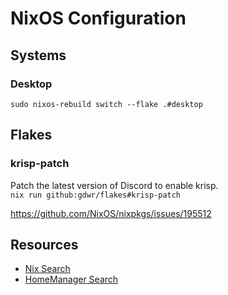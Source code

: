 # NixOS Configuration

## Systems

### Desktop

`sudo nixos-rebuild switch --flake .#desktop`

## Flakes

### krisp-patch
Patch the latest version of Discord to enable krisp. \
`nix run github:gdwr/flakes#krisp-patch`

https://github.com/NixOS/nixpkgs/issues/195512


## Resources
- [Nix Search](https://search.nixos.org)
- [HomeManager Search](https://mipmip.github.io/home-manager-option-search)
